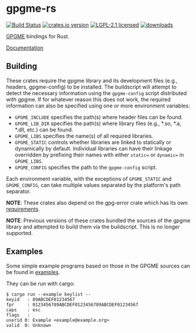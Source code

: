 # gpgme-rs

[![Build Status][build]][ci]
[![crates.io version][version]][crate]
[![LGPL-2.1 licensed][license]](./COPYING)
[![downloads][downloads]][crate]

[GPGME][upstream] bindings for Rust.

[Documentation][docs]

## Building
These crates require the gpgme library and its development files (e.g.,
headers, gpgme-config) to be installed. The buildscript will attempt to detect
the necessary information using the `gpgme-config` script distributed with
gpgme. If for whatever reason this does not work, the required information can
also be specified using one or more environment variables:
- `GPGME_INCLUDE` specifies the path(s) where header files can be found.
- `GPGME_LIB_DIR` specifies the path(s) where library files (e.g., *.so, *.a,
  *.dll, etc.) can be found.
- `GPGME_LIBS` specifies the name(s) of all required libraries.
- `GPGME_STATIC` controls whether libraries are linked to statically or
  dynamically by default. Individual libraries can have their linkage
  overridden by prefixing their names with either `static=` or `dynamic=` in
  `GPGME_LIBS`.
- `GPGME_CONFIG` specifies the path to the `gpgme-config` script.

Each environment variable, with the exceptions of `GPGME_STATIC` and
`GPGME_CONFIG`, can take multiple values separated by the platform's path
separator.

**NOTE**: These crates also depend on the gpg-error crate which has its own
[requirements](https://github.com/gpg-rs/libgpg-error).

**NOTE**: Previous versions of these crates bundled the sources of the gpgme
library and attempted to build them via the buildscript. This is no longer
supported.

## Examples
Some simple example programs based on those in the GPGME sources can be found
in [examples](./examples).

They can be run with cargo:
```shell
$ cargo run --example keylist --
keyid   : 89ABCDEF01234567
fpr     : 0123456789ABCDEF0123456789ABCDEF01234567
caps    : esc
flags   :
userid 0: Example <example@example.org>
valid  0: Unknown
```

[crate]: https://crates.io/crates/gpgme
[ci]: https://github.com/gpg-rs/gpgme/actions?query=branch%3Amaster
[build]: https://img.shields.io/github/workflow/status/gpg-rs/gpgme/ci?style=flat-square
[version]: https://img.shields.io/crates/v/gpgme?style=flat-square
[license]: https://img.shields.io/crates/l/gpgme?style=flat-square
[downloads]: https://img.shields.io/crates/d/gpgme?style=flat-square

[upstream]: https://www.gnupg.org/\(it\)/related_software/gpgme/index.html
[docs]: https://docs.rs/gpgme
